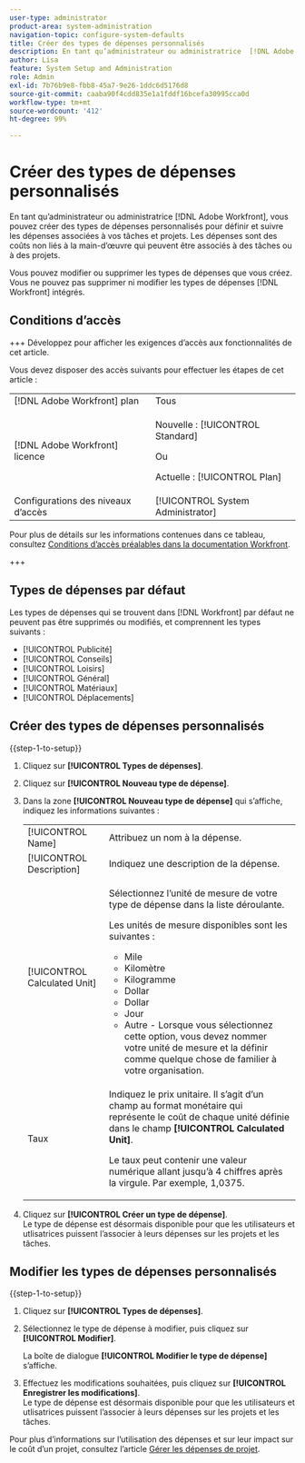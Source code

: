 ```yaml
---
user-type: administrator
product-area: system-administration
navigation-topic: configure-system-defaults
title: Créer des types de dépenses personnalisés
description: En tant qu’administrateur ou administratrice  [!DNL Adobe Workfront] , vous pouvez créer des types de dépenses personnalisés pour définir et suivre les dépenses associées à vos tâches et projets. Les dépenses sont des coûts non liés à la main-d’œuvre qui peuvent être associés à des tâches ou à des projets.
author: Lisa
feature: System Setup and Administration
role: Admin
exl-id: 7b76b9e8-fbb8-45a7-9e26-1ddc6d5176d8
source-git-commit: caaba90f4cdd835e1a1fddf16bcefa30995cca0d
workflow-type: tm+mt
source-wordcount: '412'
ht-degree: 99%

---
```


# Créer des types de dépenses personnalisés

<!--**DON'T DELETE, DRAFT OR HIDE THIS ARTICLE. IT IS LINKED TO THE PRODUCT THROUGH THE CONTEXT SENSITIVE HELP LINKS.-->

En tant qu’administrateur ou administratrice [!DNL Adobe Workfront], vous pouvez créer des types de dépenses personnalisés pour définir et suivre les dépenses associées à vos tâches et projets. Les dépenses sont des coûts non liés à la main-d’œuvre qui peuvent être associés à des tâches ou à des projets.

Vous pouvez modifier ou supprimer les types de dépenses que vous créez. Vous ne pouvez pas supprimer ni modifier les types de dépenses [!DNL Workfront] intégrés.

## Conditions d’accès

+++ Développez pour afficher les exigences d’accès aux fonctionnalités de cet article.

Vous devez disposer des accès suivants pour effectuer les étapes de cet article :

<table style="table-layout:auto"> 
 <col> 
 <col> 
 <tbody> 
  <tr> 
   <td role="rowheader">[!DNL Adobe Workfront] plan</td> 
   <td>Tous</td> 
  </tr> 
  <tr> 
   <td role="rowheader">[!DNL Adobe Workfront] licence</td> 
   <td><p>Nouvelle : [!UICONTROL Standard]</p>
   Ou
   <p>Actuelle : [!UICONTROL Plan]</p>
   </td> 
  </tr> 
  <tr> 
   <td role="rowheader">Configurations des niveaux d’accès</td> 
   <td>[!UICONTROL System Administrator]</td>
  </tr>
 </tbody> 
</table>

Pour plus de détails sur les informations contenues dans ce tableau, consultez [Conditions d’accès préalables dans la documentation Workfront](/help/quicksilver/administration-and-setup/add-users/access-levels-and-object-permissions/access-level-requirements-in-documentation.md).

+++

## Types de dépenses par défaut

Les types de dépenses qui se trouvent dans [!DNL Workfront] par défaut ne peuvent pas être supprimés ou modifiés, et comprennent les types suivants :

* [!UICONTROL Publicité]
* [!UICONTROL Conseils]
* [!UICONTROL Loisirs]
* [!UICONTROL Général]
* [!UICONTROL Matériaux]
* [!UICONTROL Déplacements]

## Créer des types de dépenses personnalisés

{{step-1-to-setup}}

1. Cliquez sur **[!UICONTROL Types de dépenses]**.
1. Cliquez sur **[!UICONTROL Nouveau type de dépense]**.
1. Dans la zone **[!UICONTROL Nouveau type de dépense]** qui s’affiche, indiquez les informations suivantes :

   <table style="table-layout:auto"> 
    <col> 
    <col> 
    <tbody> 
     <tr> 
      <td role="rowheader">[!UICONTROL Name]</td> 
      <td>Attribuez un nom à la dépense.</td> 
     </tr> 
     <tr> 
      <td role="rowheader">[!UICONTROL Description]</td> 
      <td>Indiquez une description de la dépense.</td> 
     </tr> 
     <tr> 
      <td role="rowheader">[!UICONTROL Calculated Unit]</td> 
      <td> <p>Sélectionnez l’unité de mesure de votre type de dépense dans la liste déroulante.</p> <p>Les unités de mesure disponibles sont les suivantes :</p> 
       <ul> 
        <li>Mile</li> 
        <li>Kilomètre</li> 
        <li>Kilogramme</li> 
        <li>Dollar</li> 
        <li>Dollar</li> 
        <li>Jour</li> 
        <li>Autre - Lorsque vous sélectionnez cette option, vous devez nommer votre unité de mesure et la définir comme quelque chose de familier à votre organisation.</li> 
       </ul> </td> 
     </tr> 
     <tr> 
      <td role="rowheader">Taux</td> 
      <td> <p>Indiquez le prix unitaire. Il s’agit d’un champ au format monétaire qui représente le coût de chaque unité définie dans le champ <strong>[!UICONTROL Calculated Unit]</strong>. </p> <p>Le taux peut contenir une valeur numérique allant jusqu’à 4 chiffres après la virgule. Par exemple, 1,0375.</p> </td> 
     </tr> 
    </tbody> 
   </table>

1. Cliquez sur **[!UICONTROL Créer un type de dépense]**.\
   Le type de dépense est désormais disponible pour que les utilisateurs et utlisatrices puissent l’associer à leurs dépenses sur les projets et les tâches.

## Modifier les types de dépenses personnalisés

{{step-1-to-setup}}

1. Cliquez sur **[!UICONTROL Types de dépenses]**.
1. Sélectionnez le type de dépense à modifier, puis cliquez sur **[!UICONTROL Modifier]**.

   La boîte de dialogue **[!UICONTROL Modifier le type de dépense]** s’affiche.

1. Effectuez les modifications souhaitées, puis cliquez sur **[!UICONTROL Enregistrer les modifications]**.\
   Le type de dépense est désormais disponible pour que les utilisateurs et utlisatrices puissent l’associer à leurs dépenses sur les projets et les tâches.

Pour plus d’informations sur l’utilisation des dépenses et sur leur impact sur le coût d’un projet, consultez l’article [Gérer les dépenses de projet](../../../manage-work/projects/project-finances/manage-project-expenses.md).
